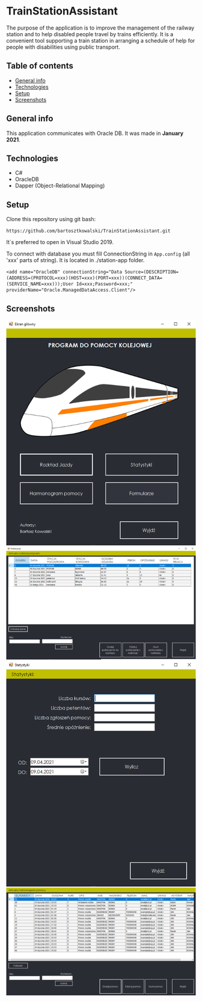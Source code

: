 # TrainStationAssistant
The purpose of the application is to improve the management of the railway station and to help disabled people travel by trains efficiently. It is a convenient tool supporting a train station in arranging a schedule of help for people with disabilities using public transport.

## Table of contents
* [General info](#general-info)
* [Technologies](#technologies)
* [Setup](#setup)
* [Screenshots](#examples)

## General info
This application communicates with Oracle DB. It was made in **January 2021**.

## Technologies
* C#
* OracleDB
* Dapper (Object-Relational Mapping)

## Setup
Clone this repository using git bash:
```
https://github.com/bartosztkowalski/TrainStationAssistant.git
```
It`s preferred to open in Visual Studio 2019.

To connect with database you must fill ConnectionString in ```App.config``` (all 'xxx' parts of string).
It is located in ./station-app folder. 

```
<add name="OracleDB" connectionString="Data Source=(DESCRIPTION=(ADDRESS=(PROTOCOL=xxx)(HOST=xxx)(PORT=xxx))(CONNECT_DATA=(SERVICE_NAME=xxx)));User Id=xxx;Password=xxx;" providerName="Oracle.ManagedDataAccess.Client"/>
```

## Screenshots
![Main menu](./examples/00.png)
![Timetable](./examples/01.png)
![Statistics](./examples/02.png)
![Help schedule](./examples/03.png)